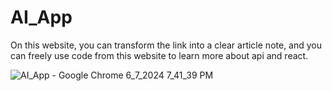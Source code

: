# AI_App

On this website, you can transform the link into a clear article note, and you can freely use code from this website to learn more about api and react.

![AI_App - Google Chrome 6_7_2024 7_41_39 PM](https://github.com/akmweb/AI_app/assets/150655160/6dbcbab5-2c50-4ad0-998a-a1b0f2298fe7)
